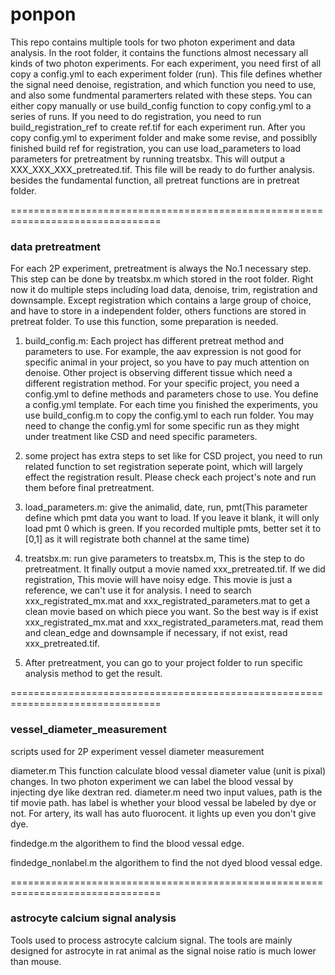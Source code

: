 # ponpon
This repo contains multiple tools for two photon experiment and data analysis.
In the root folder, it contains the functions almost necessary all kinds of two photon experiments.
For each experiment, you need first of all copy a config.yml to each experiment folder (run). This file defines whether the signal need denoise, registration, and which function you need to use, and also some fundmental paramerters related with these steps. You can either copy manually or use build_config function to copy config.yml to a series of runs.
If you need to do registration, you need to run build_registration_ref to create ref.tif for each experiment run. 
After you copy config.yml to experiment folder and make some revise, and possiblly finished build ref for registration, you can use load_parameters to load parameters for pretreatment by running treatsbx. This will output a XXX_XXX_XXX_pretreated.tif. This file will be ready to do further analysis.
besides the fundamental function, all pretreat functions are in pretreat folder.

================================================================================
### data pretreatment
For each 2P experiment, pretreatment is always the No.1 necessary step. This step can be done by treatsbx.m which stored in the root folder. Right now it do multiple steps including load data, denoise, trim, registration and downsample. Except registration which contains a large group of choice, and have to store in a independent folder, others functions are stored in pretreat folder.
To use this function, some preparation is needed.

1. build_config.m: Each project has different pretreat method and parameters to use. For example, the aav expression is not good for specific animal in your project, so you have to pay much attention on denoise. Other project is observing different tissue which need a different registration method. For your specific project, you need a config.yml to define methods and parameters chose to use. You define a config.yml template. For each time you finished the experiments, you use build_config.m to copy the config.yml to each run folder. You may need to change the config.yml for some specific run as they might under treatment like CSD and need specific parameters.

2. some project has extra steps to set like for CSD project, you need to run related function to set registration seperate point, which will largely effect the registration result. Please check each project's note and run them before final pretreatment.

3. load_parameters.m: give the animalid, date, run, pmt(This parameter define which pmt data you want to load. If you leave it blank, it will only load pmt 0 which is green. If you recorded multiple pmts, better set it to [0,1] as it will registrate both channel at the same time)

4. treatsbx.m: run give parameters to treatsbx.m, This is the step to do pretreatment. It finally output a movie named xxx_pretreated.tif. If we did registration, This movie will have noisy edge. This movie is just a reference, we can't use it for analysis. I need to search xxx_registrated_mx.mat and xxx_registrated_parameters.mat to get a clean movie based on which piece you want. So the best way is if exist xxx_registrated_mx.mat and xxx_registrated_parameters.mat, read them and clean_edge and downsample if necessary, if not exist, read xxx_pretreated.tif.

5. After pretreatment, you can go to your project folder to run specific analysis method to get the result.

================================================================================
### vessel_diameter_measurement
scripts used for 2P experiment vessel diameter measurement


diameter.m
This function calculate blood vessal diameter value (unit is pixal) changes. In two photon experiment we can label the blood vessal by injecting dye like dextran red. diameter.m need two input values, path is the tif movie path. has label is whether your blood vessal be labeled by dye or not. For artery, its wall has auto fluorocent. it lights up even you don't give dye. 

findedge.m
the algorithem to find the blood vessal edge.

findedge_nonlabel.m
the algorithem to find the not dyed blood vessal edge.


================================================================================
### astrocyte calcium signal analysis
Tools used to process astrocyte calcium signal. The tools are mainly designed for astrocyte in rat animal as the signal noise ratio is much lower than mouse. 

